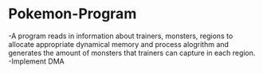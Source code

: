 # Pokemon-Program
-A program reads in information about trainers, monsters, regions to allocate appropriate dynamical memory and process alogrithm and generates the amount of monsters that trainers can capture in each region.\
-Implement  DMA

